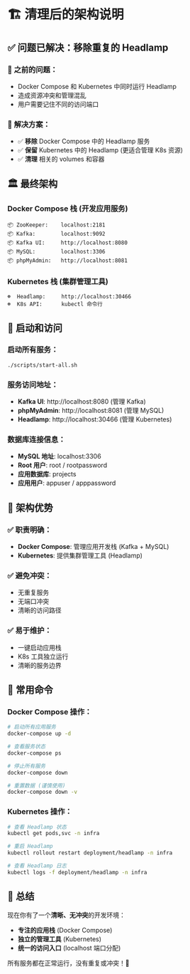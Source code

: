 # 🏗️ 清理后的架构说明

## ✅ 问题已解决：移除重复的 Headlamp

### 🔧 **之前的问题**：
- Docker Compose 和 Kubernetes 中同时运行 Headlamp
- 造成资源冲突和管理混乱
- 用户需要记住不同的访问端口

### 🎯 **解决方案**：
- ✅ **移除** Docker Compose 中的 Headlamp 服务
- ✅ **保留** Kubernetes 中的 Headlamp (更适合管理 K8s 资源)
- ✅ **清理** 相关的 volumes 和容器

## 🏛️ 最终架构

### **Docker Compose 栈** (开发应用服务)
```
📦 ZooKeeper:    localhost:2181
📦 Kafka:        localhost:9092  
📦 Kafka UI:     http://localhost:8080
📦 MySQL:        localhost:3306
📦 phpMyAdmin:   http://localhost:8081
```

### **Kubernetes 栈** (集群管理工具)
```
☸️  Headlamp:     http://localhost:30466
☸️  K8s API:      kubectl 命令行
```

## 🚀 启动和访问

### 启动所有服务：
```bash
./scripts/start-all.sh
```

### 服务访问地址：
- **Kafka UI**: http://localhost:8080 (管理 Kafka)
- **phpMyAdmin**: http://localhost:8081 (管理 MySQL)  
- **Headlamp**: http://localhost:30466 (管理 Kubernetes)

### 数据库连接信息：
- **MySQL 地址**: localhost:3306
- **Root 用户**: root / rootpassword
- **应用数据库**: projects
- **应用用户**: appuser / apppassword

## 🎯 架构优势

### ✅ **职责明确**：
- **Docker Compose**: 管理应用开发栈 (Kafka + MySQL)
- **Kubernetes**: 提供集群管理工具 (Headlamp)

### ✅ **避免冲突**：
- 无重复服务
- 无端口冲突
- 清晰的访问路径

### ✅ **易于维护**：
- 一键启动应用栈
- K8s 工具独立运行
- 清晰的服务边界

## 🔧 常用命令

### Docker Compose 操作：
```bash
# 启动所有应用服务
docker-compose up -d

# 查看服务状态
docker-compose ps

# 停止所有服务
docker-compose down

# 重置数据 (谨慎使用)
docker-compose down -v
```

### Kubernetes 操作：
```bash
# 查看 Headlamp 状态
kubectl get pods,svc -n infra

# 重启 Headlamp
kubectl rollout restart deployment/headlamp -n infra

# 查看 Headlamp 日志
kubectl logs -f deployment/headlamp -n infra
```

## 🎉 总结

现在你有了一个**清晰、无冲突**的开发环境：
- **专注的应用栈** (Docker Compose)
- **独立的管理工具** (Kubernetes)  
- **统一的访问入口** (localhost 端口分配)

所有服务都在正常运行，没有重复或冲突！🚀
